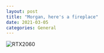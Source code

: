```yaml
---
layout: post
title: "Morgan, here's a fireplace"
date: 2021-03-05
categories: General
---
```

![RTX2060]({{site.github.url}}/assets/img/Fireplace.jpg)